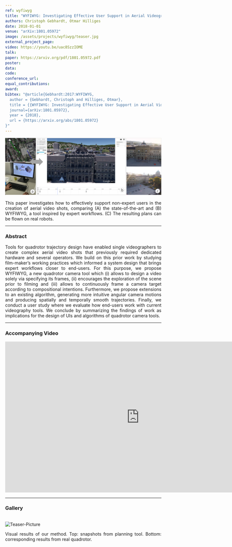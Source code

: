 ```yaml
---
ref: wyfiwyg
title: "WYFIWYG: Investigating Effective User Support in Aerial Videography"
authors: Christoph Gebhardt, Otmar Hilliges
date: 2018-01-01
venue: "arXiv:1801.05972"
image: /assets/projects/wyfiwyg/teaser.jpg
external_project_page: 
video: https://youtu.be/uac8SzzIOME
talk: 
paper: https://arxiv.org/pdf/1801.05972.pdf
poster: 
data: 
code: 
conference_url: 
equal_contributions: 
award: 
bibtex: "@article{Gebhardt:2017:WYFIWYG,
  author = {Gebhardt, Christoph and Hilliges, Otmar},
  title = {{WYFIWYG: Investigating Effective User Support in Aerial Videography}},
  journal={arXiv:1801.05972},
  year = {2018},
  url = {https://arxiv.org/abs/1801.05972}
}"
---
```


<img class="fullcol" src="/assets/projects/wyfiwyg/teaser_full.png" alt="Teaser-Picture" />

<p align="justify">
    <span class="figurecap">
This paper investigates how to effectively support non-expert users in the creation of aerial video shots, comparing (A)
the state-of-the-art and (B) WYFIWYG, a tool inspired by expert workflows. (C) The resulting plans can be flown on real robots.
    </span>
</p>
<hr />
        


<h3>Abstract</h3>
<p align="justify">
Tools for quadrotor trajectory design have enabled single videographers to create complex aerial video shots that previously required dedicated hardware and several operators. We build on this prior work by studying film-maker’s working practices which informed a system design that brings expert workflows closer to end-users. For this purpose, we propose WYFIWYG, a new quadrotor camera tool which (i) allows to design a video solely via specifying its frames, (ii) encourages the exploration of the scene prior to filming and (iii) allows to continuously frame a camera target according to compositional intentions. Furthermore, we propose extensions to an existing algorithm, generating more intuitive angular camera motions and producing spatially and temporally smooth trajectories. Finally, we conduct a user study where we evaluate how end-users work with current videography tools. We conclude by summarizing the findings of work as implications for the design of UIs and algorithms of quadrotor camera tools.
</p>
<hr />
    

<h3>Accompanying Video</h3>
<div class="video">
    <iframe width="864" height="486" src="https://www.youtube.com/embed/uac8SzzIOME" frameborder="0" allow="autoplay; encrypted-media" allowfullscreen></iframe>
</div>
<hr />


<h3>Gallery</h3>
<br/>
<img class="fullcol" src="/assets/projects/wyfiwyg/preview_video.png" alt="Teaser-Picture" />
<p align="justify">
    <span class="figurecap"> 
        Visual results of our method. Top: snapshots from planning tool. Bottom: corresponding results from real quadrotor.
    </span>
</p>